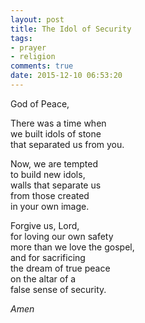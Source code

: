 ```yaml
---
layout: post
title: The Idol of Security
tags:
- prayer
- religion
comments: true
date: 2015-12-10 06:53:20
---
```


God of Peace,

There was a time when  
we built idols of stone  
that separated us from you.

Now, we are tempted  
to build new idols,  
walls that separate us  
from those created  
in your own image.

Forgive us, Lord,  
for loving our own safety  
more than we love the gospel,  
and for sacrificing  
the dream of true peace  
on the altar of a  
false sense of security.

*Amen*
